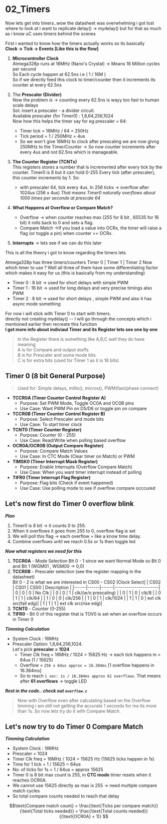 # 02_Timers
Now lets get into timers..wow the datasheet was overwhelming i got lost where to look at i want to replicate delay() -> mydelay()
but for that as much as i know uC uses timers behind the scenes

First i wanted to know how the timers actually works so its basically   
**Clock -> Tick -> Events  [Like this is the flow]**  
1. **Microcontroller Clock**  
   Atmega328p runs at 16MHz (Nano's Crystal) -> Means 16 Million cycles per second  
   So Each cycle happen at 62.5ns i.e ( 1 / 16M )  
   So if we directly feed this clock to timer/counter then it increments its counter at every 62.5ns  
2. The **Prescaler (Divider)**  
   Now the problem is -> counting every 62.5ns is wayy too fast to human scale delays  
   Sol: insert a prescaler - a divider circuit.  
   Available prescaler (for Timer0) : 1,8,64,256,1024  
   Now how this helps the timer say for eg prescaler = 64:  
   - Timer tick = 16MHz / 64 = 250Hz   
   - Tick period = 1 / 250MHz = 4us  
   - So we won't give 16MHz to clock after prescaling we are now givng 250MHz to the Timer/Counter -> So now counter increments after every 4us and not 62.5ns which is manageable.  
3. **The Counter Register (TCNTx)**  
    This registers stores a number that is incremented after every tick by the counter. Timer0 is 8 but it can hold 0-255 
    Every tick (after prescaler), this counter increments by 1.
    So:
    - with prescaler 64, tick every 4us. In 256 ticks -> overflow after 1024us (256 x 4us)
    *That means Timer0 naturally overflows about 1000 times per seconds at prescale 64*
4. **What Happens at Overflow or Compare Match?**
     - Overflow -> when counter reaches max (255 for 8 bit , 65535 for 16 bit) it rolls back to 0 and sets a flag.
     - Compare Match ->If you load a value into OCRx, the timer will raise a flag (or toggle a pin) when counter == OCRx.  

5. **Interrupts** -> lets see if we can do this later

This is all the theory i got to know regarding the timers lets 

Atmega328p has three timers/counters 
Timer 0 | Timer 1 | Timer 2
Now which timer to use ? Well all three of them have some differentiating factor which makes it easy for us (this is basically from my understanding)
- Timer 0 : 8 bit -> used for short delays  with simple PWM
- Timer 1 : 16 bit -> used for long delays and very precise timings also PWM
- Timer 2 : 8 bit -> used for short delays , simple PWM and also it has async mode something

For now i will stick with Timer 0 to start with timers.  
directly not creating mydelay() -- I will go through the concepts which i mentioned earlier then recreate this function  
**I got more info about indiviaul Timer and its Register lets see one by one**  
> In the Register there is something like A,B,C well they do have meaning  
> A is for Compare and output stuffs  
> B is for Prescaler and some mode bits  
> C is for extra bits (used for Timer 1 as it is 16 bits)  

## Timer 0 (8 bit General Purpose)
> Used for: Simple delays, millis(), micros(), PWM(fast/phase connect)  
* **TCCR0A (Timer Counter Control Register A)**  
  - Purpose: Set PWM Mode, Toggle OC0A and OC0B pins   
  - Use Case: Want PWM Pin on D5/D6 or toggle pin on compare
* **TCCR0B (Timer Counter Control Register B)**  
  - Purpose: Select Prescaler and mode bits     
  - Use Case: To start timer clock    
* **TCNT0 (Timer Counter Register)**  
  - Purpose: Counter (0 - 255)     
  - Use Case: Read/Write when polling based overflow  
* **OCR0A/OCR0B (Output Compare Register)**  
  - Purpose: Compare Match Values   
  - Use Case: In CTC Mode (Clear timer on Match) or PWM
* **TIMSK0 (Timer Interrupt Mask Register)**  
  - Purpose: Enable Interrupts (Overflow Compare Match)   
  - Use Case: When you want timer interrupt instead of polling
* **TIFR0 (Timer Interrupt Flag Register)**  
  - Purpose: Flag bits (Check if event happened)     
  - Use Case: Use polling mode to see if overflow compare occcured

## Let's now first do Timer 0 overflow blink 
**_Plan_**
1. Timer0 is 8 bit -> it counts 0 to 255.
2. When it overflows it goes from 255 to 0, overflow flag is set
3. We will poll this flag -> each overflow = like a know time delay.
4. Combine overflows until we reach 0.5s or 1s then toggle led

**_Now what registers we need for this_** 
1. **TCCR0A** - Mode Selection Bit 0 - 1 since we want Normal Mode so Bit 0 and Bit 1 (WGM01 , WGM00 -> 0,0)  
2. **TCCR0B** - Prescaler selection (see the register mapping in the datasheet)  
   Bit 0 - 2 is what we are interested in CS00 - CS02 [Clock Select]
   | CS02 | CS01 | CS00 | Description          |
   |------|------|------|----------------------|
   |  0   |   0  |   0  |   No Clk             |
   |  0   |   0  |   1  | clk/(w/o prescaling) | 
   |  0   |   1  |   0  |   clk/8              |
   |  0   |   1  |   1  |   clk/64             |
   |  1   |   0  |   0  |   clk/256            |
   |  1   |   0  |   1  |   clk/1024           |
   |  1   |   1  |   0  | ext clk src(fall edg)| 
   |  1   |   1  |   1  | ext clk src(rise edg)|
3. **TCNT0** - Counter (0-255)
4. **TIFR0** - Bit 0 of this register that is TOV0 is set when an overflow occurs in Timer 0

**_Timming Calculation_**
* System Clock : 16MHz
* Prescaler Option: 1,8,64,256,1024.  
Let's pick **prescaler = 1024**
   * Timer Clk freq = 16MHz / 1024 = 15625 Hz -> each tick happens in = 64us (1 / 15625)
   * Overflow = `256 x 64us approx = 16.384ms` [1 overflow happens in 16.384ms]
   * So to reach `1 sec: 1s / 16.384ms approx 61 overflows`.
That means after **61 overflows** -> toggle LED

_**Rest in the code.. check out `overflow.c`**_
> Now with Overflow even after calculating based on the Overflow timming i am still not getting the accurate 1 seconds for me its more than 1s. So now lets try do it with Compare Match.

## Let's now try to do Timer 0 Compare Match
**_Timming Calculation_**
* System Clock : 16MHz
* Prescaler = 1024
* Timer Clk freq = 16MHz / 1024 = 15625 Hz (15625 ticks happen in 1s)
* Time for 1 tick = 1 / 15625 = 64us
* No: of ticks for 1s = 1 / 64us = approx 15625
* Timer 0 is 8 bit max count is 255, in **CTC mode** timer resets when it reaches OCR0A.
* We cannot use 15625 directly as max is 255 -> need multiple compare match cycles
* So total compare counts needed to reach that delay  
```math
\text{Compare match count} = \frac{\text{Ticks per compare match}}{\text{Total ticks needed}} = \frac{\text{Total counts needed}}{(\text{OCR0A} + 1)}

